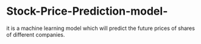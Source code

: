 # Stock-Price-Prediction-model-
it is a machine learning model which will predict the future prices of shares of different companies.
